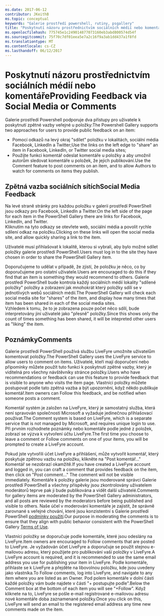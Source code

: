 ```yaml
---
ms.date: 2017-06-12
contributor: JKeithB
ms.topic: conceptual
keywords: "Galerie prostředí powershell, rutiny, psgallery"
title: "Poskytnutí názoru prostřednictvím sociálních médií nebo komentáře"
ms.openlocfilehash: 775745e1c249014877073160eb3abd800574d54f
ms.sourcegitcommit: 75f70c7df01eea5e7a2c16f9a3ab1dd437a1f8fd
ms.translationtype: MT
ms.contentlocale: cs-CZ
ms.lasthandoff: 06/12/2017
---
```

# <a name="providing-feedback-via-social-media-or-comments"></a><span data-ttu-id="192d8-103">Poskytnutí názoru prostřednictvím sociálních médií nebo komentáře</span><span class="sxs-lookup"><span data-stu-id="192d8-103">Providing Feedback via Social Media or Comments</span></span>

<span data-ttu-id="192d8-104">Galerie prostředí Powershell podporuje dva přístupy pro uživatele k poskytnutí zpětné vazby veřejné u položky:</span><span class="sxs-lookup"><span data-stu-id="192d8-104">The Powershell Gallery supports two approaches for users to provide public feedback on an item:</span></span>

* <span data-ttu-id="192d8-105">Pomocí odkazů na levý okraj "sdílet" položku v lokalitách, sociální média Facebook, LinkedIn a Twitter;</span><span class="sxs-lookup"><span data-stu-id="192d8-105">Use the links on the left edge to "share" an item in Facebook, LinkedIn, or Twitter social media sites;</span></span>
* <span data-ttu-id="192d8-106">Použijte funkci komentář odeslat komentáře u položky a aby umožnil autorům sledovat komentáře u položek, že jejich publikování.</span><span class="sxs-lookup"><span data-stu-id="192d8-106">Use the Comment feature to post comments on an item, and to allow Authors to watch for comments on items they publish.</span></span>

## <a name="social-media-feedback"></a><span data-ttu-id="192d8-107">Zpětná vazba sociálních sítích</span><span class="sxs-lookup"><span data-stu-id="192d8-107">Social Media Feedback</span></span>
<span data-ttu-id="192d8-108">Na levé straně stránky pro každou položku v galerii prostředí PowerShell jsou odkazy pro Facebook, LinkedIn a Twitter.</span><span class="sxs-lookup"><span data-stu-id="192d8-108">On the left side of the page for each item in the PowerShell Gallery there are links for Facebook, LinkedIn, and Twitter.</span></span>   
<span data-ttu-id="192d8-109">Kliknutím na tyto odkazy se otevřete web, sociální média a povolit rychle sdílení odkaz na položku.</span><span class="sxs-lookup"><span data-stu-id="192d8-109">Clicking on these links will open the social media site, and allow quickly sharing a link to the item.</span></span>

<span data-ttu-id="192d8-110">Uživatelé musí přihlašovat k lokalitě, kterou si vybrali, aby bylo možné sdílet položky galerie prostředí PowerShell.</span><span class="sxs-lookup"><span data-stu-id="192d8-110">Users must log in to the site they have chosen in order to share the PowerShell Gallery item.</span></span>     

<span data-ttu-id="192d8-111">Doporučujeme to udělat v případě, že zjistí, že položku je něco, co by doporučujeme pro ostatní uživatele.</span><span class="sxs-lookup"><span data-stu-id="192d8-111">Users are encouraged to do this if they find that an item is something they would recommend to others.</span></span> <span data-ttu-id="192d8-112">Galerie prostředí PowerShell bude kontrola každý sociálních médií lokality "sdílené položky" položky a zobrazení jak mnohokrát který položky sdílí se v jednotlivých webů sociálních médií.</span><span class="sxs-lookup"><span data-stu-id="192d8-112">The PowerShell Gallery will check each social media site for "shares" of the item, and display how many times that item has been shared in each of the social media sites.</span></span>  
<span data-ttu-id="192d8-113">Vzhledem k tomu, že to je zobrazena pouze počet něco sdílí, bude interpretovány jiní uživatelé jako "přesně" položky.</span><span class="sxs-lookup"><span data-stu-id="192d8-113">Since this shows only the count of times something has been shared, it will be intepreted other users as "liking" the item.</span></span>


## <a name="comments"></a><span data-ttu-id="192d8-114">Poznámky</span><span class="sxs-lookup"><span data-stu-id="192d8-114">Comments</span></span>
<span data-ttu-id="192d8-115">Galerie prostředí PowerShell používá službu LiveFyre umožníte uživatelům komentovat položky.</span><span class="sxs-lookup"><span data-stu-id="192d8-115">The PowerShell Gallery uses the LiveFyre service to allow users to comment on items.</span></span>
<span data-ttu-id="192d8-116">Uživatelé, kteří mají doporučení nebo připomínky můžete použít tuto funkci k poskytnutí zpětné vazby, který je viditelná pro všechny návštěvníky stránce položky.</span><span class="sxs-lookup"><span data-stu-id="192d8-116">Users who have recommendations or feedback can use this feature to provide feedback that is visible to anyone who visits the item page.</span></span>
<span data-ttu-id="192d8-117">Vlastníci položky můžete postupovat podle tato zpětná vazba a být upozorněni, když někdo publikuje komentář.</span><span class="sxs-lookup"><span data-stu-id="192d8-117">Item owners can Follow this feedback, and be notified when someone posts a comment.</span></span> 

<span data-ttu-id="192d8-118">Komentář systém je založen na LiveFyre, který je samostatný služba, která není spravován společností Microsoft a vyžaduje jedinečnou přihlašovací používat.</span><span class="sxs-lookup"><span data-stu-id="192d8-118">The Comment system is based on LiveFyre, which is a separate service that is not managed by Microsoft, and requires unique login to use.</span></span>  
<span data-ttu-id="192d8-119">Při prvním rozhodnete poznámky nebo komentáře podle jedné z položek, zobrazí se výzva k vytvoření účtu LiveFyre.</span><span class="sxs-lookup"><span data-stu-id="192d8-119">The first time you choose to leave a comment or Follow comments on one of your items, you will be prompted to create a LiveFyre account.</span></span>

<span data-ttu-id="192d8-120">Pokud jste vytvořili účet LiveFyre a přihlášení, může vytvořit komentář, který poskytuje zpětnou vazbu na položku, klikněte na "Post komentář..." Komentář se nezobrazí okamžitě.</span><span class="sxs-lookup"><span data-stu-id="192d8-120">If you have created a LiveFyre account and logged in, you can craft a comment that provides feedback on the item, then click on "Post comment..." The comment will not be visible immediately.</span></span> <span data-ttu-id="192d8-121">Komentáře k položky galerie jsou moderované správci Galerie prostředí PowerShell a všechny příspěvky jsou zkontrolovány uživatelem moderátorů teprve pak ji bude publikována a vidět další uživatelé.</span><span class="sxs-lookup"><span data-stu-id="192d8-121">Comments for gallery items are moderated by the PowerShell Gallery administrators, and all posts are reviewed by the moderators before being published and visible to others.</span></span>
<span data-ttu-id="192d8-122">Naše účel v moderování komentáře je zajistit, že správně zarovnané s veřejné chování, které jsou konzistentní s Galerie prostředí PowerShell [podmínky použití](https://www.powershellgallery.com/policies/Terms).</span><span class="sxs-lookup"><span data-stu-id="192d8-122">Our purpose in moderating the comments is to ensure that they align with public behavior consistent with the PowerShell Gallery [Terms of Use](https://www.powershellgallery.com/policies/Terms).</span></span>  

<span data-ttu-id="192d8-123">Vlastníci položky se doporučuje podle komentáře, které jsou odeslány na LiveFyre.</span><span class="sxs-lookup"><span data-stu-id="192d8-123">Item owners are encouraged to Follow comments that are posted to LiveFyre.</span></span> <span data-ttu-id="192d8-124">Je vyžadován účet LiveFyre a doporučuje se použít stejnou e-mailovou adresu, který použijete pro publikování vaší položky v LiveFyre.</span><span class="sxs-lookup"><span data-stu-id="192d8-124">A LiveFyre account is required, and it is recommended to use the same email address you use for publishing your item in LiveFyre.</span></span> <span data-ttu-id="192d8-125">Podle komentáře, přihlaste se k LiveFyre a přejděte na libovolnou položku, kde jsou uvedeny jako vlastníka.</span><span class="sxs-lookup"><span data-stu-id="192d8-125">To Follow comments, log into LiveFyre, and navigate to any item where you are listed as an Owner.</span></span> <span data-ttu-id="192d8-126">Pod polem komentáře v dolní části každé položky vám bude najdete v části "+ postupujte podle".</span><span class="sxs-lookup"><span data-stu-id="192d8-126">Below the Comment box at the bottom of each item you will see "+Follow".</span></span> <span data-ttu-id="192d8-127">Když kliknete na to, LiveFyre se pošle e-mail registrované e-mailovou adresu nové komentáře doba zaznamenané položky.</span><span class="sxs-lookup"><span data-stu-id="192d8-127">Once you click on this, LiveFyre will send an email to the registered email address any time new comments made on the item.</span></span>

